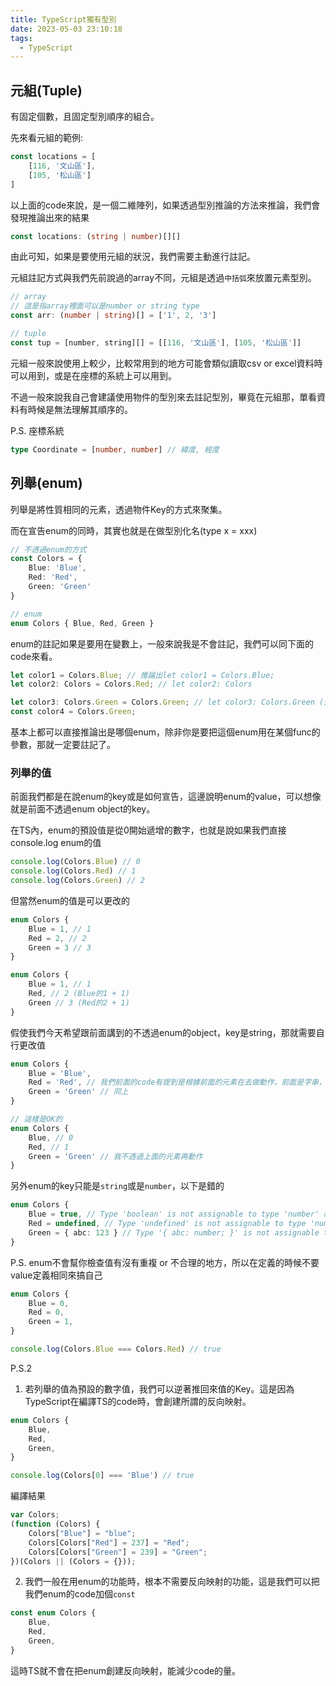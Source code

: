 ```yaml
---
title: TypeScript獨有型別
date: 2023-05-03 23:10:18
tags: 
  - TypeScript
---
```

## 元組(Tuple)
有固定個數，且固定型別順序的組合。

先來看元組的範例:

```typescript
const locations = [
	[116, '文山區'],
	[105, '松山區']
]
```

以上面的code來說，是一個二維陣列，如果透過型別推論的方法來推論，我們會發現推論出來的結果
```typescript
const locations: (string | number)[][]
```

由此可知，如果是要使用元組的狀況，我們需要主動進行註記。

元組註記方式與我們先前說過的array不同，元組是透過`中括弧`來放置元素型別。
```typescript
// array
// 這是指array裡面可以是number or string type
const arr: (number | string)[] = ['1', 2, '3']

// tuple
const tup = [number, string][] = [[116, '文山區'], [105, '松山區']]
```

元組一般來說使用上較少，比較常用到的地方可能會類似讀取csv or excel資料時可以用到，或是在座標的系統上可以用到。

不過一般來說我自己會建議使用物件的型別來去註記型別，畢竟在元組那，單看資料有時候是無法理解其順序的。

P.S. 座標系統
```typescript
type Coordinate = [number, number] // 緯度, 經度
```

## 列舉(enum)
列舉是將性質相同的元素，透過物件Key的方式來聚集。

而在宣告enum的同時，其實也就是在做型別化名(type x = xxx)
```typescript
// 不透過enum的方式
const Colors = {
	Blue: 'Blue',
	Red: 'Red',
	Green: 'Green'
}

// enum
enum Colors { Blue, Red, Green }
```

enum的註記如果是要用在變數上，一般來說我是不會註記，我們可以同下面的code來看。

```typescript
let color1 = Colors.Blue; // 推論出let color1 = Colors.Blue;
let color2: Colors = Colors.Red; // let color2: Colors

let color3: Colors.Green = Colors.Green; // let color3: Colors.Green (這不就是明文型別)
const color4 = Colors.Green;
```

基本上都可以直接推論出是哪個enum，除非你是要把這個enum用在某個func的參數，那就一定要註記了。

### 列舉的值
前面我們都是在說enum的key或是如何宣告，這邊說明enum的value，可以想像就是前面不透過enum object的key。

在TS內，enum的預設值是從0開始遞增的數字，也就是說如果我們直接console.log enum的值
```typescript
console.log(Colors.Blue) // 0
console.log(Colors.Red) // 1
console.log(Colors.Green) // 2
```

但當然enum的值是可以更改的

```typescript
enum Colors {
	Blue = 1, // 1
	Red = 2, // 2
	Green = 3 // 3
}

enum Colors {
	Blue = 1, // 1
	Red, // 2 (Blue的1 + 1)
	Green // 3 (Red的2 + 1)
}
```

假使我們今天希望跟前面講到的不透過enum的object，key是string，那就需要自行更改值
```typescript
enum Colors {
	Blue = 'Blue', 
	Red = 'Red', // 我們前面的code有提到是根據前面的元素在去做動作，前面是字串，後面的要自行手動註記
	Green = 'Green' // 同上
}

// 這樣是OK的
enum Colors {
	Blue, // 0
	Red, // 1
	Green = 'Green' // 我不透過上面的元素再動作
}
```

另外enum的key只能是`string`或是`number`，以下是錯的
```typescript
enum Colors {
	Blue = true, // Type 'boolean' is not assignable to type 'number' as required for computed enum member values.
	Red = undefined, // Type 'undefined' is not assignable to type 'number' as required for computed enum member values.
	Green = { abc: 123 } // Type '{ abc: number; }' is not assignable to type 'number' as required for computed enum member values
}
```

P.S. enum不會幫你檢查值有沒有重複 or 不合理的地方，所以在定義的時候不要value定義相同來搞自己
```typescript
enum Colors {
	Blue = 0,
	Red = 0,
	Green = 1,
}

console.log(Colors.Blue === Colors.Red) // true
```

P.S.2
1. 若列舉的值為預設的數字值，我們可以逆著推回來值的Key。這是因為TypeScript在編譯TS的code時，會創建所謂的反向映射。
```typescript
enum Colors {
    Blue,
    Red,
    Green,
}

console.log(Colors[0] === 'Blue') // true
```
編譯結果
```typescript
var Colors;
(function (Colors) {
    Colors["Blue"] = "blue";
    Colors[Colors["Red"] = 237] = "Red";
    Colors[Colors["Green"] = 239] = "Green";
})(Colors || (Colors = {}));
```
2. 我們一般在用enum的功能時，根本不需要反向映射的功能，這是我們可以把我們enum的code加個`const`
```typescript
const enum Colors {
    Blue,
    Red,
    Green,
}
```
這時TS就不會在把enum創建反向映射，能減少code的量。
